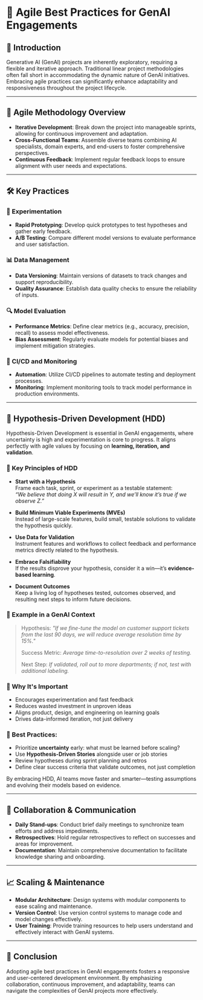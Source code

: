# 🚀 Agile Best Practices for GenAI Engagements

## 🧠 Introduction

Generative AI (GenAI) projects are inherently exploratory, requiring a flexible and iterative approach. Traditional linear project methodologies often fall short in accommodating the dynamic nature of GenAI initiatives. Embracing agile practices can significantly enhance adaptability and responsiveness throughout the project lifecycle.

---

## 🔄 Agile Methodology Overview

- **Iterative Development**: Break down the project into manageable sprints, allowing for continuous improvement and adaptation.
- **Cross-Functional Teams**: Assemble diverse teams combining AI specialists, domain experts, and end-users to foster comprehensive perspectives.
- **Continuous Feedback**: Implement regular feedback loops to ensure alignment with user needs and expectations.

---

## 🛠️ Key Practices

### 🧪 Experimentation

- **Rapid Prototyping**: Develop quick prototypes to test hypotheses and gather early feedback.
- **A/B Testing**: Compare different model versions to evaluate performance and user satisfaction.

### 📊 Data Management

- **Data Versioning**: Maintain versions of datasets to track changes and support reproducibility.
- **Quality Assurance**: Establish data quality checks to ensure the reliability of inputs.

### 🔍 Model Evaluation

- **Performance Metrics**: Define clear metrics (e.g., accuracy, precision, recall) to assess model effectiveness.
- **Bias Assessment**: Regularly evaluate models for potential biases and implement mitigation strategies.

### 🔄 CI/CD and Monitoring

- **Automation**: Utilize CI/CD pipelines to automate testing and deployment processes.
- **Monitoring**: Implement monitoring tools to track model performance in production environments.

---

## 🧪 Hypothesis-Driven Development (HDD)

Hypothesis-Driven Development is essential in GenAI engagements, where uncertainty is high and experimentation is core to progress. It aligns perfectly with agile values by focusing on **learning, iteration, and validation**.

### 🧭 Key Principles of HDD

- **Start with a Hypothesis**  
  Frame each task, sprint, or experiment as a testable statement:  
  *“We believe that doing X will result in Y, and we’ll know it’s true if we observe Z.”*

- **Build Minimum Viable Experiments (MVEs)**  
  Instead of large-scale features, build small, testable solutions to validate the hypothesis quickly.

- **Use Data for Validation**  
  Instrument features and workflows to collect feedback and performance metrics directly related to the hypothesis.

- **Embrace Falsifiability**  
  If the results disprove your hypothesis, consider it a win—it’s **evidence-based learning**.

- **Document Outcomes**  
  Keep a living log of hypotheses tested, outcomes observed, and resulting next steps to inform future decisions.

### 🧠 Example in a GenAI Context

> Hypothesis: *"If we fine-tune the model on customer support tickets from the last 90 days, we will reduce average resolution time by 15%."*  
>  
> Success Metric: *Average time-to-resolution over 2 weeks of testing.*  
>  
> Next Step: *If validated, roll out to more departments; if not, test with additional labeling.*

### 🚀 Why It's Important
- Encourages experimentation and fast feedback
- Reduces wasted investment in unproven ideas
- Aligns product, design, and engineering on learning goals
- Drives data-informed iteration, not just delivery

### 📌 Best Practices:
- Prioritize **uncertainty** early: what must be learned before scaling?
- Use **Hypothesis-Driven Stories** alongside user or job stories
- Review hypotheses during sprint planning and retros
- Define clear success criteria that validate outcomes, not just completion

By embracing HDD, AI teams move faster and smarter—testing assumptions and evolving their models based on evidence.

---

## 🤝 Collaboration & Communication

- **Daily Stand-ups**: Conduct brief daily meetings to synchronize team efforts and address impediments.
- **Retrospectives**: Hold regular retrospectives to reflect on successes and areas for improvement.
- **Documentation**: Maintain comprehensive documentation to facilitate knowledge sharing and onboarding.

---

## 📈 Scaling & Maintenance

- **Modular Architecture**: Design systems with modular components to ease scaling and maintenance.
- **Version Control**: Use version control systems to manage code and model changes effectively.
- **User Training**: Provide training resources to help users understand and effectively interact with GenAI systems.

---

## 🧩 Conclusion

Adopting agile best practices in GenAI engagements fosters a responsive and user-centered development environment. By emphasizing collaboration, continuous improvement, and adaptability, teams can navigate the complexities of GenAI projects more effectively.





